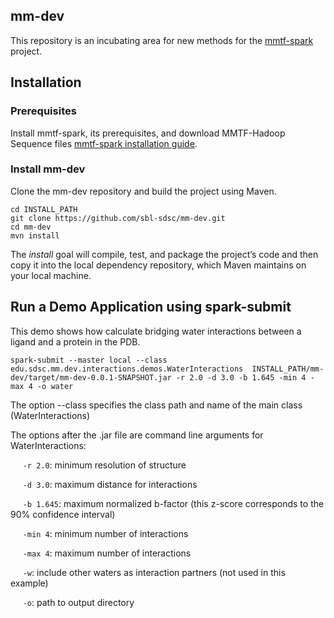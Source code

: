 ## mm-dev
This repository is an incubating area for new methods for the [mmtf-spark](https://github.com/sbl-sdsc/mmtf-spark) project.

## Installation
### Prerequisites
Install mmtf-spark, its prerequisites, and download MMTF-Hadoop Sequence files [mmtf-spark installation guide](https://github.com/sbl-sdsc/mmtf-spark#installation).

### Install mm-dev
Clone the mm-dev repository and build the project using Maven.

```
cd INSTALL_PATH
git clone https://github.com/sbl-sdsc/mm-dev.git
cd mm-dev
mvn install
```
The *install* goal will compile, test, and package the project’s code and then copy it into the local dependency repository, which Maven maintains on your local machine.


## Run a Demo Application using spark-submit
This demo shows how calculate bridging water interactions between a ligand and a protein in the PDB.

```
spark-submit --master local --class edu.sdsc.mm.dev.interactions.demos.WaterInteractions  INSTALL_PATH/mm-dev/target/mm-dev-0.0.1-SNAPSHOT.jar -r 2.0 -d 3.0 -b 1.645 -min 4 -max 4 -o water
```

The option --class specifies the class path and name of the main class (WaterInteractions)

The options after the .jar file are command line arguments for WaterInteractions:

&nbsp;&nbsp;&nbsp;&nbsp;&nbsp;`-r 2.0`: minimum resolution of structure

&nbsp;&nbsp;&nbsp;&nbsp;&nbsp;`-d 3.0`: maximum distance for interactions

&nbsp;&nbsp;&nbsp;&nbsp;&nbsp;`-b 1.645`: maximum normalized b-factor (this z-score corresponds to the 90% confidence interval)

&nbsp;&nbsp;&nbsp;&nbsp;&nbsp;`-min 4`: minimum number of interactions

&nbsp;&nbsp;&nbsp;&nbsp;&nbsp;`-max 4`: maximum number of interactions

&nbsp;&nbsp;&nbsp;&nbsp;&nbsp;`-w`: include other waters as interaction partners (not used in this example)

&nbsp;&nbsp;&nbsp;&nbsp;&nbsp;`-o`: path to output directory

